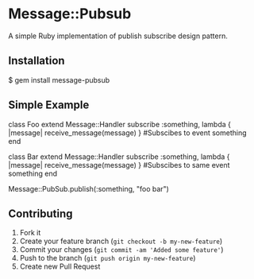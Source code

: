 # Message::Pubsub

A simple Ruby implementation of publish subscribe design pattern.

## Installation
$ gem install message-pubsub

## Simple Example

 class Foo
   extend Message::Handler
   subscribe :something, lambda { |message| receive_message(message) } #Subscibes to event something
 end

 class Bar
   extend Message::Handler
   subscribe :something, lambda { |message| receive_message(message) } #Subscibes to same event something
 end

 Message::PubSub.publish(:something, "foo bar")

## Contributing

1. Fork it
2. Create your feature branch (`git checkout -b my-new-feature`)
3. Commit your changes (`git commit -am 'Added some feature'`)
4. Push to the branch (`git push origin my-new-feature`)
5. Create new Pull Request


